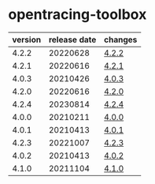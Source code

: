 # opentracing-toolbox

| version | release date |           changes            |
|---------|--------------|------------------------------|
| 4.2.2   | 20220628     | [4.2.2](./4.2.2-20220628.md) |
| 4.2.1   | 20220616     | [4.2.1](./4.2.1-20220616.md) |
| 4.0.3   | 20210426     | [4.0.3](./4.0.3-20210426.md) |
| 4.2.0   | 20220616     | [4.2.0](./4.2.0-20220616.md) |
| 4.2.4   | 20230814     | [4.2.4](./4.2.4-20230814.md) |
| 4.0.0   | 20210211     | [4.0.0](./4.0.0-20210211.md) |
| 4.0.1   | 20210413     | [4.0.1](./4.0.1-20210413.md) |
| 4.2.3   | 20221007     | [4.2.3](./4.2.3-20221007.md) |
| 4.0.2   | 20210413     | [4.0.2](./4.0.2-20210413.md) |
| 4.1.0   | 20211104     | [4.1.0](./4.1.0-20211104.md) |

